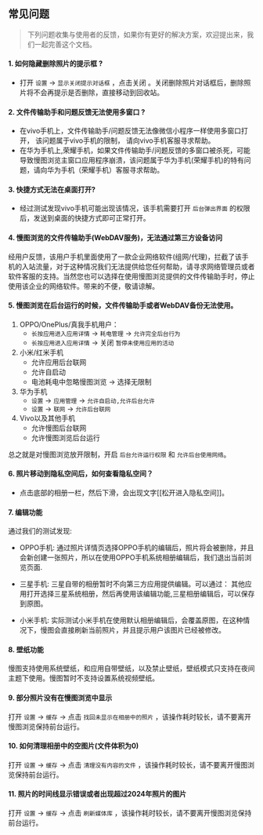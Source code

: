 ## 常见问题

> 下列问题收集与使用者的反馈，如果你有更好的解决方案，欢迎提出来，我们一起完善这个文档。

#### 1. 如何隐藏删除照片的提示框 ?

- 打开 `设置` -> `显示关闭提示对话框` ，点击关闭 。关闭删除照片对话框后，删除照片将不会再提示是否删除，直接移动到回收站。


#### 2. 文件传输助手和问题反馈无法使用多窗口 ?

- 在vivo手机上，文件传输助手/问题反馈无法像微信小程序一样使用多窗口打开， 该问题属于vivo手机的限制， 请向vivo手机客服寻求帮助。
- 在华为手机上,荣耀手机，如果文件传输助手/问题反馈的多窗口被杀死，可能导致慢图浏览主窗口应用程序崩溃，该问题属于华为手机(荣耀手机)的特有问题，请向华为手机（荣耀手机）客服寻求帮助。


#### 3. 快捷方式无法在桌面打开? 
- 经过测试发现vivo手机可能出现该情况，该手机需要打开 `后台弹出界面` 的权限后，发送到桌面的快捷方式即可正常打开。


#### 4. 慢图浏览的文件传输助手(WebDAV服务)，无法通过第三方设备访问

经用户反馈，该用户手机里面使用了一款企业网络软件(组网/代理)，拦截了该手机的入站流量，对于这种情况我们无法提供给您任何帮助，请寻求网络管理员或者软件客服的支持。当然您也可以选择在使用慢图浏览提供的文件传输助手时，停止使用该企业的网络软件。带来的不便，敬请谅解。

#### 5. 慢图浏览在后台运行的时候，文件传输助手或者WebDAV备份无法使用。

1.  OPPO/OnePlus/真我手机用户：
    - `长按应用进入应用详情` -> `耗电管理` -> `允许完全后台行为`
    - `长按应用进入应用详情` -> 关闭 `暂停未使用应用的活动` 
2.  小米/红米手机
    -  允许应用后台联网
    -  允许自启动
    -  电池耗电中忽略慢图浏览 -> 选择无限制
3. 华为手机
    - `设置` -> `应用管理` -> `允许自启动,允许后台允许`
    - `设置` -> `联网` -> `允许后台联网`
4. Vivo以及其他手机
    - 允许慢图后台联网
    - 允许慢图浏览后台运行
  
总之就是对慢图浏览放开限制，开启 `后台允许运行权限` 和 `允许后台使用网络`。

#### 6. 照片移动到隐私空间后，如何查看隐私空间？
-  点击底部的相册一栏，然后下滑，会出现文字[[松开进入隐私空间]]。


#### 7.  编辑功能  
通过我们的测试发现:

- OPPO手机: 通过照片详情页选择OPPO手机的编辑后，照片将会被删除，并且会新创建一张照片，所以在使用OPPO手机系统相册编辑后，我们退出当前浏览页面.

- 三星手机: 三星自带的相册暂时不向第三方应用提供编辑。可以通过： 其他应用打开选择三星系统相册，然后再使用该编辑功能,三星相册编辑后，可以保存到原图。

- 小米手机: 实际测试小米手机在使用默认相册编辑后，会覆盖原图，在这种情况下，慢图会直接刷新当前照片，并且提示用户该图片已经被修改。

#### 8. 壁纸功能

慢图支持使用系统壁纸，和应用自带壁纸，以及禁止壁纸，壁纸模式只支持在夜间主题下使用。慢图暂时不支持设置系统视频壁纸。

#### 9. 部分照片没有在慢图浏览中显示

打开 `设置` -> `缓存` -> 点击 `找回未显示在相册中的照片` ，该操作耗时较长，请不要离开慢图浏览保持前台运行。


#### 10. 如何清理相册中的空图片(文件体积为0)

打开 `设置` -> `缓存` -> 点击 `清理没有内容的文件` ，该操作耗时较长，请不要离开慢图浏览保持前台运行。

#### 11. 照片的时间线显示错误或者出现超过2024年照片的图片


打开 `设置` -> `缓存` -> 点击 `刷新媒体库` ，该操作耗时较长，请不要离开慢图浏览保持前台运行。







